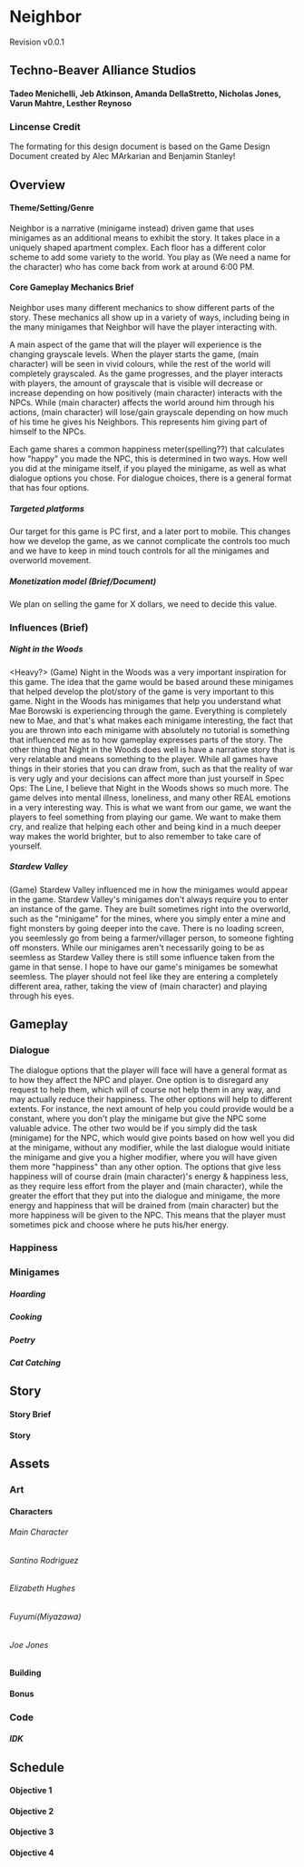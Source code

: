 # Neighbor
Revision v0.0.1

## Techno-Beaver Alliance Studios
#### Tadeo Menichelli, Jeb Atkinson, Amanda DellaStretto, Nicholas Jones, Varun Mahtre, Lesther Reynoso

### Lincense Credit
The formating for this design document is based on the Game Design Document created by Alec MArkarian and Benjamin Stanley!

## Overview
#### Theme/Setting/Genre
Neighbor is a narrative (minigame instead) driven game that uses minigames as an additional means to exhibit the story. It takes place in a uniquely shaped 
apartment complex. Each floor has a different color scheme to add some variety to the world. You play as (We need a name for the 
character) who has come back from work at around 6:00 PM. 
#### Core Gameplay Mechanics Brief
Neighbor uses many different mechanics to show different parts of the story. These mechanics all show up in a variety of ways, including 
being in the many minigames that Neighbor will have the player interacting with. 

A main aspect of the game that will the player will experience is the changing grayscale levels. When the player starts the game, 
(main character) will be seen in vivid colours, while the rest of the world will completely grayscaled. As the game progresses,
and the player interacts with players, the amount of grayscale that is visible will decrease or increase depending on how positively 
(main character) interacts with the NPCs. While (main character) affects the world around him through his actions, (main character) will
lose/gain grayscale depending on how much of his time he gives his Neighbors. This represents him giving part of himself to the NPCs.

Each game shares a common happiness meter(spelling??) that calculates how "happy" you made the NPC, this is determined in two ways. How well you did at the minigame itself, if you played the minigame, as well as what dialogue options you chose. For dialogue choices, there is a general format that has four options. 

##### Targeted platforms
Our target for this game is PC first, and a later port to mobile. This changes how we develop the game, as we cannot complicate the controls too much and we have to keep in mind touch controls for all the minigames and overworld movement.

##### Monetization model (Brief/Document) 
We plan on selling the game for X dollars, we need to decide this value. 

### Influences (Brief)
##### Night in the Woods
<Heavy?> (Game)
Night in the Woods was a very important inspiration for this game. The idea that the game would be based around these minigames that helped develop the plot/story of the game is very important to this game. Night in the Woods has minigames that help you understand what Mae Borowski is experiencing through the game. Everything is completely new to Mae, and that's what makes each minigame interesting, the fact that you are thrown into each minigame with absolutely no tutorial is something that influenced me as to how gameplay expresses parts of the story. The other thing that Night in the Woods does well is have a narrative story that is very relatable and means something to the player. While all games have things in their stories that you can draw from, such as that the reality of war is very ugly and your decisions can affect more than just yourself in Spec Ops: The Line, I believe that Night in the Woods shows so much more. The game delves into mental illness, loneliness, and many other REAL emotions in a very interesting way. This is what we want from our game, we want the players to feel something from playing our game. We want to make them cry, and realize that helping each other and being kind in a much deeper way makes the world brighter, but to also remember to take care of yourself. 
##### Stardew Valley
<Medium> (Game)
Stardew Valley influenced me in how the minigames would appear in the game. Stardew Valley's minigames don't always require you to enter an instance of the game. They are built sometimes right into the overworld, such as the "minigame" for the mines, where you simply enter a mine and fight monsters by going deeper into the cave. There is no loading screen, you seemlessly go from being a farmer/villager person, to someone fighting off monsters. While our minigames aren't necessarily going to be as seemless as Stardew Valley there is still some influence taken from the game in that sense. I hope to have our game's minigames be somewhat seemless. The player should not feel like they are entering a completely different area, rather, taking the view of (main character) and playing through his eyes.
	
## Gameplay
### Dialogue
The dialogue options that the player will face will have a general format as to how they affect the NPC and player. One option is to disregard any request to help them, which will of course not help them in any way, and may actually reduce their happiness. The other options will help to different extents. For instance, the next amount of help you could provide would be a constant, where you don't play the minigame but give the NPC some valuable advice. The other two would be if you simply did the task (minigame) for the NPC, which would give points based on how well you did at the minigame, without any modifier, while the last dialogue would initiate the minigame and give you a higher modifier, where you will have given them more "happiness" than any other option. The options that give less happiness will of course drain (main character)'s energy & happiness less, as they require less effort from the player and (main character), while the greater the effort that they put into the dialogue and minigame, the more energy and happiness that will be drained from (main character) but the more happiness will be given to the NPC. This means that the player must sometimes pick and choose where he puts his/her energy.
### Happiness
### Minigames
##### Hoarding
##### Cooking
##### Poetry
##### Cat Catching

## Story
#### Story Brief
#### Story

## Assets
### Art
#### Characters
###### Main Character
###### Santino Rodriguez
###### Elizabeth Hughes
###### Fuyumi(Miyazawa)
###### Joe Jones
#### Building
#### Bonus
### Code
##### IDK

## Schedule
#### Objective 1
#### Objective 2
#### Objective 3
#### Objective 4

